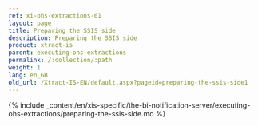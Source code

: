 ```yaml
---
ref: xi-ohs-extractions-01
layout: page
title: Preparing the SSIS side
description: Preparing the SSIS side
product: xtract-is
parent: executing-ohs-extractions
permalink: /:collection/:path
weight: 1
lang: en_GB
old_url: /Xtract-IS-EN/default.aspx?pageid=preparing-the-ssis-side1
---
```

{% include _content/en/xis-specific/the-bi-notification-server/executing-ohs-extractions/preparing-the-ssis-side.md %}
